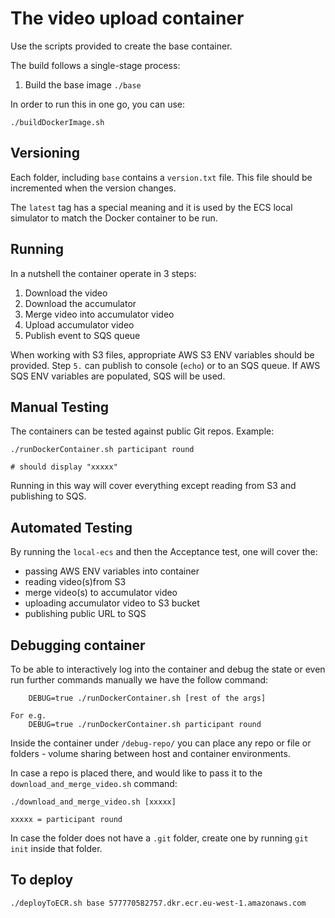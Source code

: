 
# The video upload container

Use the scripts provided to create the base container.

The build follows a single-stage process:
1. Build the base image `./base`

In order to run this in one go, you can use:
```
./buildDockerImage.sh
```

## Versioning

Each folder, including `base` contains a `version.txt` file.
This file should be incremented when the version changes.

The `latest` tag has a special meaning and it is used by the ECS local simulator to match the Docker container to be run.

## Running

In a nutshell the container operate in 3 steps:
1. Download the video
2. Download the accumulator
3. Merge video into accumulator video
4. Upload accumulator video
5. Publish event to SQS queue 

When working with S3 files, appropriate AWS S3 ENV variables should be provided.
Step `5.` can publish to console (`echo`) or to an SQS queue. If AWS SQS ENV variables are populated, SQS will be used.


## Manual Testing

The containers can be tested against public Git repos.
Example:
```
./runDockerContainer.sh participant round

# should display "xxxxx"
```
Running in this way will cover everything except reading from S3 and publishing to SQS.


## Automated Testing

By running the `local-ecs` and then the Acceptance test, one will cover the:
- passing AWS ENV variables into container
- reading video(s)from S3
- merge video(s) to accumulator video
- uploading accumulator video to S3 bucket 
- publishing public URL to SQS

## Debugging container

To be able to interactively log into the container and debug the state or even run further commands manually we have the follow command:

```
    DEBUG=true ./runDockerContainer.sh [rest of the args]

For e.g.
    DEBUG=true ./runDockerContainer.sh participant round
```

Inside the container under `/debug-repo/` you can place any repo or file or folders - volume sharing between host and container environments.

In case a repo is placed there, and would like to pass it to the `download_and_merge_video.sh` command:
```
./download_and_merge_video.sh [xxxxx] 

xxxxx = participant round                                                    
``` 

In case the folder does not have a `.git` folder, create one by running `git init` inside that folder. 

## To deploy

```shell script
./deployToECR.sh base 577770582757.dkr.ecr.eu-west-1.amazonaws.com
```